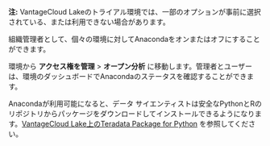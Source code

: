 **注:** VantageCloud Lakeのトライアル環境では、一部のオプションが事前に選択されている、または利用できない場合があります。

組織管理者として、個々の環境に対してAnacondaをオンまたはオフにすることができます。

環境から **アクセス権を管理** \> **オープン分析** に移動します。管理者とユーザーは、環境のダッシュボードでAnacondaのステータスを確認することができます。

Anacondaが利用可能になると、データ サイエンティストは安全なPythonとRのリポジトリからパッケージをダウンロードしてインストールできるようになります。[VantageCloud Lake上のTeradata Package for Python](https://docs.teradata.com/access/sources/dita/topic?dita:topicPath=yoo1705519617505.dita&utm_source=console&utm_medium=iph) を参照してください。
